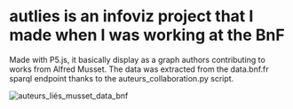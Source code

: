 # autlies is an infoviz project that I made when I was working at the BnF
Made with P5.js, it basically display as a graph authors contributing to works from Alfred Musset.
The data was extracted from the data.bnf.fr sparql endpoint thanks to the auteurs_collaboration.py script.


![auteurs_liés_musset_data_bnf](https://github.com/user-attachments/assets/43830547-9256-4a80-9675-fdd72725f654)
